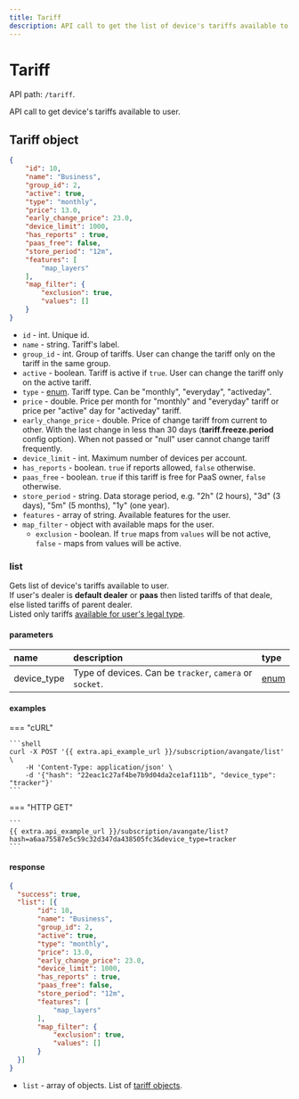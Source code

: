 ```yaml
---
title: Tariff
description: API call to get the list of device's tariffs available to user.
---
```


# Tariff

API path: `/tariff`.

API call to get device's tariffs available to user.

## Tariff object

```json
{
    "id": 10,
    "name": "Business",
    "group_id": 2,
    "active": true,
    "type": "monthly",
    "price": 13.0,
    "early_change_price": 23.0,
    "device_limit": 1000,
    "has_reports" : true,
    "paas_free": false,
    "store_period": "12m",
    "features": [
        "map_layers"
    ],
    "map_filter": {
        "exclusion": true,
        "values": []
    }
}
```

* `id` - int. Unique id.
* `name` - string. Tariff's label.
* `group_id` - int. Group of tariffs. User can change the tariff only on the tariff in the same group.
* `active` - boolean. Tariff is active if `true`. User can change the tariff only on the active tariff.
* `type` - [enum](../../../getting-started.md#data-types). Tariff type. Can be "monthly", "everyday", "activeday".
* `price` - double. Price per month for "monthly" and "everyday" tariff or price per "active" day for "activeday" tariff.
* `early_change_price` - double. Price of change tariff from current to other. With the last change in less than 
30 days (**tariff.freeze.period** config option). When not passed or "null" user cannot change tariff frequently.
* `device_limit` - int. Maximum number of devices per account.
* `has_reports` - boolean. `true` if reports allowed, `false` otherwise.
* `paas_free` - boolean. `true` if this tariff is free for PaaS owner, `false` otherwise.
* `store_period` - string. Data storage period, e.g. "2h" (2 hours), "3d" (3 days), "5m" (5 months), "1y" (one year).
* `features` - array of string. Available features for the user.
* `map_filter` - object with available maps for the user.
    * `exclusion` - boolean. If `true` maps from `values` will be not active, `false` - maps from values will be active.

### list

Gets list of device's tariffs available to user.<br>
If user's dealer is **default dealer** or **paas** then listed tariffs of that deale, else listed tariffs of parent dealer.<br>
Listed only tariffs [available for user's legal type](#tariff).

#### parameters

| name | description | type|
| :------ | :------ | :-----|
| device_type | Type of devices. Can be `tracker`, `camera` or `socket`. | [enum](../../../getting-started.md#data-types) |

#### examples

=== "cURL"

    ```shell
    curl -X POST '{{ extra.api_example_url }}/subscription/avangate/list' \
        -H 'Content-Type: application/json' \ 
        -d '{"hash": "22eac1c27af4be7b9d04da2ce1af111b", "device_type": "tracker"}'
    ```

=== "HTTP GET"

    ```
    {{ extra.api_example_url }}/subscription/avangate/list?hash=a6aa75587e5c59c32d347da438505fc3&device_type=tracker
    ```

#### response

```json
{
  "success": true,
  "list": [{
       "id": 10,
       "name": "Business",
       "group_id": 2,
       "active": true,
       "type": "monthly",
       "price": 13.0,
       "early_change_price": 23.0,
       "device_limit": 1000,
       "has_reports" : true,
       "paas_free": false,
       "store_period": "12m",
       "features": [
           "map_layers"
       ],
       "map_filter": {
           "exclusion": true,
           "values": []
       }
  }] 
}
```

* `list` - array of objects. List of [tariff objects](#tariff-object).
